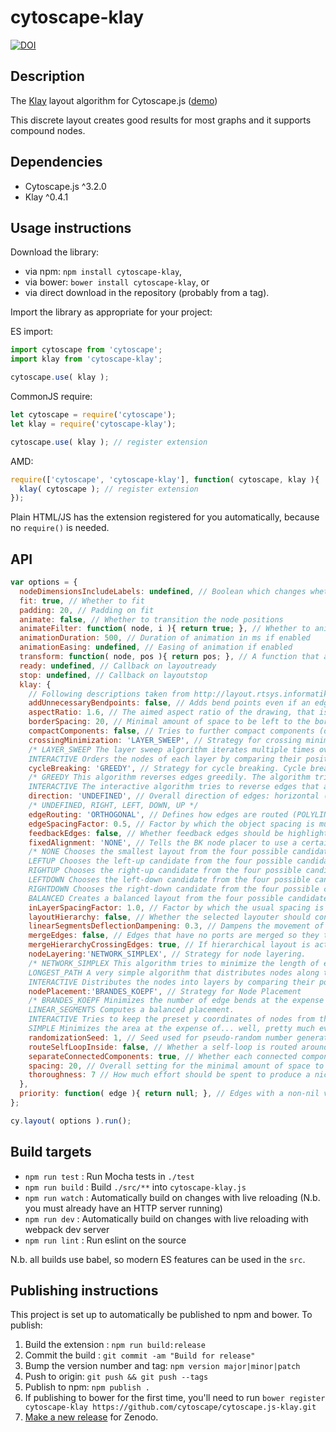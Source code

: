 cytoscape-klay
================================================================================

[![DOI](https://zenodo.org/badge/82093643.svg)](https://zenodo.org/badge/latestdoi/82093643)

## Description

The [Klay](https://github.com/OpenKieler/klayjs) layout algorithm for Cytoscape.js ([demo](https://cytoscape.github.io/cytoscape.js-klay))

This discrete layout creates good results for most graphs and it supports compound nodes.


## Dependencies

 * Cytoscape.js ^3.2.0
 * Klay ^0.4.1


## Usage instructions

Download the library:
 * via npm: `npm install cytoscape-klay`,
 * via bower: `bower install cytoscape-klay`, or
 * via direct download in the repository (probably from a tag).

Import the library as appropriate for your project:

ES import:

```js
import cytoscape from 'cytoscape';
import klay from 'cytoscape-klay';

cytoscape.use( klay );
```

CommonJS require:

```js
let cytoscape = require('cytoscape');
let klay = require('cytoscape-klay');

cytoscape.use( klay ); // register extension
```

AMD:

```js
require(['cytoscape', 'cytoscape-klay'], function( cytoscape, klay ){
  klay( cytoscape ); // register extension
});
```

Plain HTML/JS has the extension registered for you automatically, because no `require()` is needed.


## API

```js
var options = {
  nodeDimensionsIncludeLabels: undefined, // Boolean which changes whether label dimensions are included when calculating node dimensions (default true)
  fit: true, // Whether to fit
  padding: 20, // Padding on fit
  animate: false, // Whether to transition the node positions
  animateFilter: function( node, i ){ return true; }, // Whether to animate specific nodes when animation is on; non-animated nodes immediately go to their final positions
  animationDuration: 500, // Duration of animation in ms if enabled
  animationEasing: undefined, // Easing of animation if enabled
  transform: function( node, pos ){ return pos; }, // A function that applies a transform to the final node position
  ready: undefined, // Callback on layoutready
  stop: undefined, // Callback on layoutstop
  klay: {
    // Following descriptions taken from http://layout.rtsys.informatik.uni-kiel.de:9444/Providedlayout.html?algorithm=de.cau.cs.kieler.klay.layered
    addUnnecessaryBendpoints: false, // Adds bend points even if an edge does not change direction.
    aspectRatio: 1.6, // The aimed aspect ratio of the drawing, that is the quotient of width by height
    borderSpacing: 20, // Minimal amount of space to be left to the border
    compactComponents: false, // Tries to further compact components (disconnected sub-graphs).
    crossingMinimization: 'LAYER_SWEEP', // Strategy for crossing minimization.
    /* LAYER_SWEEP The layer sweep algorithm iterates multiple times over the layers, trying to find node orderings that minimize the number of crossings. The algorithm uses randomization to increase the odds of finding a good result. To improve its results, consider increasing the Thoroughness option, which influences the number of iterations done. The Randomization seed also influences results.
    INTERACTIVE Orders the nodes of each layer by comparing their positions before the layout algorithm was started. The idea is that the relative order of nodes as it was before layout was applied is not changed. This of course requires valid positions for all nodes to have been set on the input graph before calling the layout algorithm. The interactive layer sweep algorithm uses the Interactive Reference Point option to determine which reference point of nodes are used to compare positions. */
    cycleBreaking: 'GREEDY', // Strategy for cycle breaking. Cycle breaking looks for cycles in the graph and determines which edges to reverse to break the cycles. Reversed edges will end up pointing to the opposite direction of regular edges (that is, reversed edges will point left if edges usually point right).
    /* GREEDY This algorithm reverses edges greedily. The algorithm tries to avoid edges that have the Priority property set.
    INTERACTIVE The interactive algorithm tries to reverse edges that already pointed leftwards in the input graph. This requires node and port coordinates to have been set to sensible values.*/
    direction: 'UNDEFINED', // Overall direction of edges: horizontal (right / left) or vertical (down / up)
    /* UNDEFINED, RIGHT, LEFT, DOWN, UP */
    edgeRouting: 'ORTHOGONAL', // Defines how edges are routed (POLYLINE, ORTHOGONAL, SPLINES)
    edgeSpacingFactor: 0.5, // Factor by which the object spacing is multiplied to arrive at the minimal spacing between edges.
    feedbackEdges: false, // Whether feedback edges should be highlighted by routing around the nodes.
    fixedAlignment: 'NONE', // Tells the BK node placer to use a certain alignment instead of taking the optimal result.  This option should usually be left alone.
    /* NONE Chooses the smallest layout from the four possible candidates.
    LEFTUP Chooses the left-up candidate from the four possible candidates.
    RIGHTUP Chooses the right-up candidate from the four possible candidates.
    LEFTDOWN Chooses the left-down candidate from the four possible candidates.
    RIGHTDOWN Chooses the right-down candidate from the four possible candidates.
    BALANCED Creates a balanced layout from the four possible candidates. */
    inLayerSpacingFactor: 1.0, // Factor by which the usual spacing is multiplied to determine the in-layer spacing between objects.
    layoutHierarchy: false, // Whether the selected layouter should consider the full hierarchy
    linearSegmentsDeflectionDampening: 0.3, // Dampens the movement of nodes to keep the diagram from getting too large.
    mergeEdges: false, // Edges that have no ports are merged so they touch the connected nodes at the same points.
    mergeHierarchyCrossingEdges: true, // If hierarchical layout is active, hierarchy-crossing edges use as few hierarchical ports as possible.
    nodeLayering:'NETWORK_SIMPLEX', // Strategy for node layering.
    /* NETWORK_SIMPLEX This algorithm tries to minimize the length of edges. This is the most computationally intensive algorithm. The number of iterations after which it aborts if it hasn't found a result yet can be set with the Maximal Iterations option.
    LONGEST_PATH A very simple algorithm that distributes nodes along their longest path to a sink node.
    INTERACTIVE Distributes the nodes into layers by comparing their positions before the layout algorithm was started. The idea is that the relative horizontal order of nodes as it was before layout was applied is not changed. This of course requires valid positions for all nodes to have been set on the input graph before calling the layout algorithm. The interactive node layering algorithm uses the Interactive Reference Point option to determine which reference point of nodes are used to compare positions. */
    nodePlacement:'BRANDES_KOEPF', // Strategy for Node Placement
    /* BRANDES_KOEPF Minimizes the number of edge bends at the expense of diagram size: diagrams drawn with this algorithm are usually higher than diagrams drawn with other algorithms.
    LINEAR_SEGMENTS Computes a balanced placement.
    INTERACTIVE Tries to keep the preset y coordinates of nodes from the original layout. For dummy nodes, a guess is made to infer their coordinates. Requires the other interactive phase implementations to have run as well.
    SIMPLE Minimizes the area at the expense of... well, pretty much everything else. */
    randomizationSeed: 1, // Seed used for pseudo-random number generators to control the layout algorithm; 0 means a new seed is generated
    routeSelfLoopInside: false, // Whether a self-loop is routed around or inside its node.
    separateConnectedComponents: true, // Whether each connected component should be processed separately
    spacing: 20, // Overall setting for the minimal amount of space to be left between objects
    thoroughness: 7 // How much effort should be spent to produce a nice layout..
  },
  priority: function( edge ){ return null; }, // Edges with a non-nil value are skipped when geedy edge cycle breaking is enabled
};

cy.layout( options ).run();
```


## Build targets

* `npm run test` : Run Mocha tests in `./test`
* `npm run build` : Build `./src/**` into `cytoscape-klay.js`
* `npm run watch` : Automatically build on changes with live reloading (N.b. you must already have an HTTP server running)
* `npm run dev` : Automatically build on changes with live reloading with webpack dev server
* `npm run lint` : Run eslint on the source

N.b. all builds use babel, so modern ES features can be used in the `src`.


## Publishing instructions

This project is set up to automatically be published to npm and bower.  To publish:

1. Build the extension : `npm run build:release`
1. Commit the build : `git commit -am "Build for release"`
1. Bump the version number and tag: `npm version major|minor|patch`
1. Push to origin: `git push && git push --tags`
1. Publish to npm: `npm publish .`
1. If publishing to bower for the first time, you'll need to run `bower register cytoscape-klay https://github.com/cytoscape/cytoscape.js-klay.git`
1. [Make a new release](https://github.com/cytoscape/cytoscape.js-klay/releases/new) for Zenodo.
